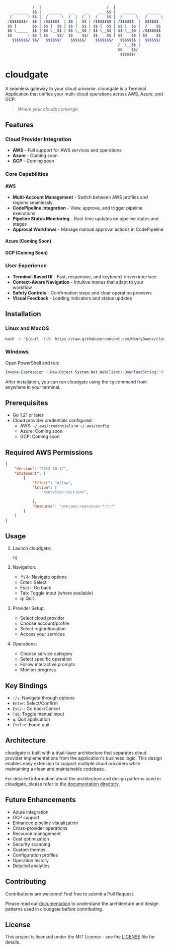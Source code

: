 ```bash             __                               __                           __               
            /  |                             /  |                         /  |              
   _______  $$ |   ______    __    __    ____$$ |   ______     ______    _$$ |_      ______  
  /       | $$ |  /      \  /  |  /  |  /    $$ |  /      \   /      \  / $$   |    /      \ 
 /$$$$$$$/  $$ | /$$$$$$  | $$ |  $$ | /$$$$$$$ | /$$$$$$  |  $$$$$$  | $$$$$$/    /$$$$$$  |
 $$ |       $$ | $$ |  $$ | $$ |  $$ | $$ |  $$ | $$ |  $$ |  /    $$ |   $$ | __  $$    $$ |
 $$ \_____  $$ | $$ \__$$ | $$ \__$$ | $$ \__$$ | $$ \__$$ | /$$$$$$$ |   $$ |/  | $$$$$$$$/ 
 $$       | $$ | $$    $$/  $$    $$/  $$    $$ | $$    $$ | $$    $$ |   $$  $$/  $$       |
   $$$$$$$/ $$/   $$$$$$/    $$$$$$/    $$$$$$$/   $$$$$$$ |  $$$$$$/     $$$$/     $$$$$$$/ 
                                                  /  \__$$ |                              
                                                  $$    $$/                               
                                                   $$$$$$/                                
```

# cloudgate
A seamless gateway to your cloud universe. cloudgate is a Terminal Application that unifies your multi-cloud operations across AWS, Azure, and GCP.
> *Where your clouds converge.*

## Features

### Cloud Provider Integration
- **AWS** - Full support for AWS services and operations
- **Azure** - Coming soon
- **GCP** - Coming soon

### Core Capabilities

#### AWS
- **Multi-Account Management** - Switch between AWS profiles and regions seamlessly
- **CodePipeline Integration** - View, approve, and trigger pipeline executions
- **Pipeline Status Monitoring** - Real-time updates on pipeline states and stages
- **Approval Workflows** - Manage manual approval actions in CodePipeline

#### Azure (Coming Soon)

#### GCP (Coming Soon)

### User Experience
- **Terminal-Based UI** - Fast, responsive, and keyboard-driven interface
- **Context-Aware Navigation** - Intuitive menus that adapt to your workflow
- **Safety Controls** - Confirmation steps and clear operation previews
- **Visual Feedback** - Loading indicators and status updates

## Installation

### Linux and MacOS

```bash
bash -c "$(curl -fsSL https://raw.githubusercontent.com/HenryOwenz/cloudgate/main/scripts/install.sh)"
```

### Windows

Open PowerShell and run:

```powershell
Invoke-Expression ((New-Object System.Net.WebClient).DownloadString('https://raw.githubusercontent.com/HenryOwenz/cloudgate/main/scripts/install.ps1'))
```

After installation, you can run cloudgate using the `cg` command from anywhere in your terminal.

## Prerequisites

- Go 1.21 or later
- Cloud provider credentials configured:
  - AWS: `~/.aws/credentials` or `~/.aws/config`
  - Azure: Coming soon
  - GCP: Coming soon

## Required AWS Permissions

```json
{
    "Version": "2012-10-17",
    "Statement": [
        {
            "Effect": "Allow",
            "Action": [
                "<service>:<action>",
                
            ],
            "Resource": "arn:aws:<service>:*:*:*"
        }
    ]
}
```

## Usage

1. Launch cloudgate:
   ```bash
   cg
   ```

2. Navigation:
   - ↑/↓: Navigate options
   - Enter: Select
   - Esc/-: Go back
   - Tab: Toggle input (where available)
   - q: Quit

3. Provider Setup:
   - Select cloud provider
   - Choose account/profile
   - Select region/location
   - Access your services

4. Operations:
   - Choose service category
   - Select specific operation
   - Follow interactive prompts
   - Monitor progress

## Key Bindings

- `↑/↓`: Navigate through options
- `Enter`: Select/Confirm
- `Esc/-`: Go back/Cancel
- `Tab`: Toggle manual input
- `q`: Quit application
- `Ctrl+c`: Force quit

## Architecture

cloudgate is built with a dual-layer architecture that separates cloud provider implementations from the application's business logic. This design enables easy extension to support multiple cloud providers while maintaining a clean and maintainable codebase.

For detailed information about the architecture and design patterns used in cloudgate, please refer to the [documentation directory](documentation/README.md).

## Future Enhancements

- Azure integration
- GCP support
- Enhanced pipeline visualization
- Cross-provider operations
- Resource management
- Cost optimization
- Security scanning
- Custom themes
- Configuration profiles
- Operation history
- Detailed analytics

## Contributing

Contributions are welcome! Feel free to submit a Pull Request.

Please read our [documentation](documentation/README.md) to understand the architecture and design patterns used in cloudgate before contributing.

## License

This project is licensed under the MIT License - see the [LICENSE](LICENSE) file for details. 
